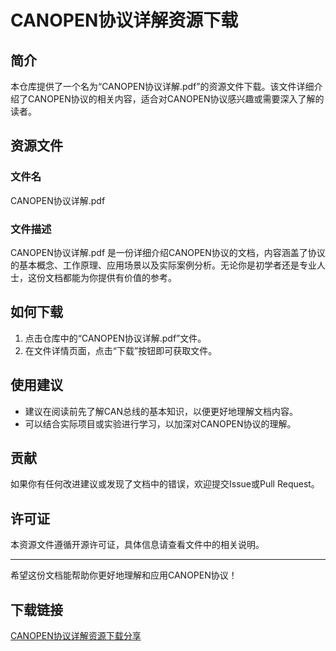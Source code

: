 # CANOPEN协议详解资源下载

## 简介

本仓库提供了一个名为“CANOPEN协议详解.pdf”的资源文件下载。该文件详细介绍了CANOPEN协议的相关内容，适合对CANOPEN协议感兴趣或需要深入了解的读者。

## 资源文件

### 文件名
CANOPEN协议详解.pdf

### 文件描述
CANOPEN协议详解.pdf 是一份详细介绍CANOPEN协议的文档，内容涵盖了协议的基本概念、工作原理、应用场景以及实际案例分析。无论你是初学者还是专业人士，这份文档都能为你提供有价值的参考。

## 如何下载

1. 点击仓库中的“CANOPEN协议详解.pdf”文件。
2. 在文件详情页面，点击“下载”按钮即可获取文件。

## 使用建议

- 建议在阅读前先了解CAN总线的基本知识，以便更好地理解文档内容。
- 可以结合实际项目或实验进行学习，以加深对CANOPEN协议的理解。

## 贡献

如果你有任何改进建议或发现了文档中的错误，欢迎提交Issue或Pull Request。

## 许可证

本资源文件遵循开源许可证，具体信息请查看文件中的相关说明。

---

希望这份文档能帮助你更好地理解和应用CANOPEN协议！

## 下载链接

[CANOPEN协议详解资源下载分享](https://pan.quark.cn/s/cf43449cb43f)